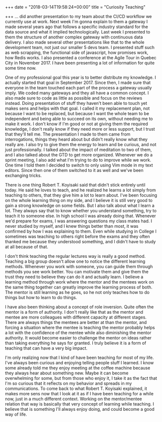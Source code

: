 +++
date = "2018-03-14T19:58:24+00:00"
title = "Curiosity Teaching"

+++
... did another presentation to my team about the CI/CD workflow we currently use at work. Next week I'm gonna explain to them a gateway I made several years ago that follows a specific industry standard for the data source and what it implied technologically. Last week I presented to them the structure of another complex gateway with continuous data delivery. I also made several other presentations like that to the whole development team, not just our smaller 5 devs team. I presented stuff such as web scrapping, the functional side of javascript, how promises work, how Redis works. I also presented a conference at the Agile Tour in Quebec City in November 2017. I have been presenting a lot of information for quite some time now.

One of my professional goal this year is to better distribute my knowledge. I actually started that goal in September 2017. Since then, I made sure that everyone in the team touched each part of the process a gateway usually imply. We coded many gateways and they all have a common concept. I also made sure to code as little as possible and focus on the reviews instead. Doing presentation of stuff they haven't been able to touch yet makes sens and helps with that goal. I called it my replacement plan, not because I want to be replaced, but because I want the whole team to be independent and being able to succeed on its own, without needing me to make it work. I don't know if I'm good or not at giving them the required knowledge, I don't really know if they need more or less support, but I trust that they'll tell me. The presentation I made to them came from interrogations, things they heard about but didn't really know what they really are. I also try to give them the energy to learn and be curious, and not just professionally. I talked about the impact of meditation to two of them, and I also talked about the GTD to get more organized. Whenever we do a sprint meeting, I also add what I'm trying to do to improve while we work. One time I told them I decided to switch to only using Vim mode in my text editors. Since then one of them switched to it as well and we've been exchanging tricks.

There is one thing Robert T. Koyisaki said that didn't stick entirely until today. He said he loves to teach, and he realized he learns a lot simply from teaching to others, that they give him a lot to learn about. I've been focusing on the whole learning thing on my side, and I believe it is still very good to gain a strong knowledge on some fields. But I also talk about what I learn a lot. They always say that to know whether you understand something, try to teach it to someone else. In high school I was already doing that. Whenever we'd prepare for exams, I was answering questions my class mates had. I never studied by myself, and I knew things better than most, it was confirmed by how I was explaining to them. Even while studying in College I sometimes was teaching to others right before the exams and they often thanked me because they understood something, and I didn't have to study at all because of that.

I don't think teaching the regular lectures way is really a good method. Teaching a big group doesn't allow one to notice the different learning methods. Whenever you work with someone, you can guide them through methods you see work better. You can motivate them and give them the trust they need to believe they can do it and actually learn. I believe a learning method through work where the mentor and the mentees work on the same thing together can greatly improve the learning process of both. The mentor is still learning as he goes, so he not only teaches how to do things but how to learn to do things.

I have also been thinking about a concept of role inversion. Quite often the mentor is a form of authority. I don't really like that as the mentor and mentee are more colleagues with different capacity at different stages. There are always things the mentees are better at than the mentor, and forcing a situation where the mentee is teaching the mentor probably helps a lot with the confidence of the mentee while also diminishing the mentor authority. It would become easier to challenge the mentor on ideas rather than taking everything he says for granted. I truly believe it is a form of teaching that can have a very big impact.

I'm only realizing now that I kind of have been teaching for most of my life. I've always been curious and enjoying telling people stuff I learned. I know some already told me they enjoy meeting at the coffee machine because they always hear about something new. Maybe it can become overwhelming for some, but from those who enjoy it, I take it as the fact that I'm so curious that it reflects on my behavior and spreads in my communications. To come back to what Robert T. Koyisaki explained, it makes more sens now that I look at it as if I have been teaching for a while now, just in a much different context. Working on the mentor/mentee relation that way is basically that very concept of learning while teaching. I believe that is something I'll always enjoy doing, and could become a good way of life.